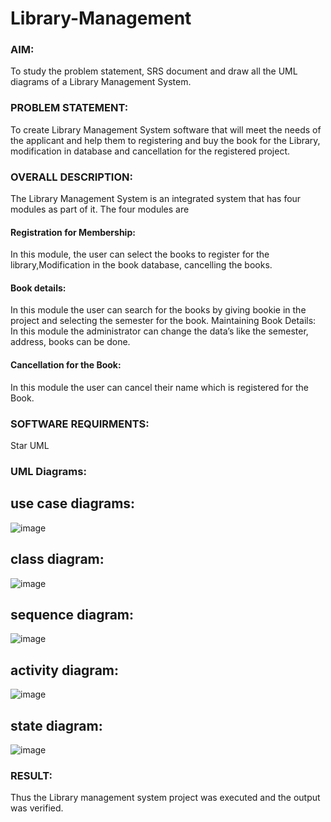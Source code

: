 # Library-Management
### AIM:
To study the problem statement, SRS document and draw all the UML diagrams of a Library Management System.
### PROBLEM STATEMENT:
To create Library Management System software that will meet the needs of the applicant
and help them to registering and buy the book for the Library, modification in database and
cancellation for the registered project.
### OVERALL DESCRIPTION:
The Library Management System is an integrated system that has four modules as part of
it. The four modules are
#### Registration for Membership:
In this module, the user can select the books to register for the library,Modification in the book
database, cancelling the books.
#### Book details:
In this module the user can search for the books by giving bookie in the project and selecting
the semester for the book.
Maintaining Book Details:
In this module the administrator can change the data’s like the semester, address, books can be
done.
#### Cancellation for the Book:
In this module the user can cancel their name which is registered for the Book.
### SOFTWARE REQUIRMENTS:
Star UML
### UML Diagrams:

## use case diagrams:
![image](https://github.com/SowmyaVisvanathan/Library-Management/assets/119475775/fa82d26b-b313-41a5-bead-bd18d26f7bbd)

## class diagram:
![image](https://github.com/SowmyaVisvanathan/Library-Management/assets/119475775/dcdfc56d-faad-4fe6-80b7-61c05a4b3306)

## sequence diagram:
![image](https://github.com/SowmyaVisvanathan/Library-Management/assets/119475775/d287aedf-b64b-4520-b648-f78aec50fd86)

## activity diagram:
![image](https://github.com/SowmyaVisvanathan/Library-Management/assets/119475775/f29ef359-1e41-40e8-9ca3-cffcb2ae7296)

## state diagram:
![image](https://github.com/SowmyaVisvanathan/Library-Management/assets/119475775/b2e25b89-d1ad-4c73-816a-4f1249467f32)




### RESULT:
Thus the Library management system project was executed and the output was verified.
